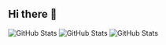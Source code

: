 ## Hi there 👋

<!--
**Surya54p/surya54p** is a ✨ _special_ ✨ repository because its `README.md` (this file) appears on your GitHub profile.

Here are some ideas to get you started:

- 🔭 I’m currently working on ...
- 🌱 I’m currently learning ...
- 👯 I’m looking to collaborate on ...
- 🤔 I’m looking for help with ...
- 💬 Ask me about ...
- 📫 How to reach me: ...
- 😄 Pronouns: ...
- ⚡ Fun fact: ...
-->
![GitHub Stats](https://github-readme-stats.vercel.app/api?username=surya54p&theme=default&show_icons=true&hide_border=true&count_private=true)
![GitHub Stats](https://github-readme-stats.vercel.app/api/top-langs/?username=surya54p&theme=default&show_icons=true&hide_border=true&layout=compact)
![GitHub Stats](https://streak-stats.demolab.com?user=surya54p&theme=default&hide_border=true)
